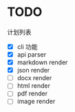 # TODO

计划列表

- [x] cli 功能
- [x] api parser
- [x] markdown render
- [x] json render
- [ ] docx render
- [ ] html render
- [ ] pdf render
- [ ] image render
